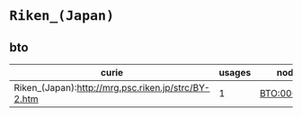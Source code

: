 # `Riken_(Japan)`

## bto

| curie                                               |   usages | nodes                                             |
|-----------------------------------------------------|----------|---------------------------------------------------|
| Riken_(Japan):http://mrg.psc.riken.jp/strc/BY-2.htm |        1 | [BTO:0001972](https://bioregistry.io/BTO:0001972) |

